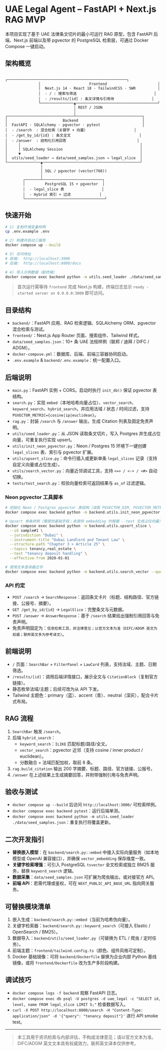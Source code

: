 # UAE Legal Agent – FastAPI + Next.js RAG MVP

本项目实现了基于 UAE 法律条文切片的最小可运行 RAG 原型，包含 FastAPI 后端、Next.js 前端以及带 pgvector 的 PostgreSQL 检索层，可通过 Docker Compose 一键启动。

## 架构概览

```
               ┌──────────────────────────────────────────────────────┐
               │                      Frontend                       │
               │  Next.js 14 · React 18 · TailwindCSS · SWR          │
               │  - / : 搜索与筛选                                   │
               │  - /results/[id] : 条文详情与引用块                 │
               └───────────────▲─────────────────────────────────────┘
                               │ REST / JSON
                               │
┌──────────────────────────────┴──────────────────────────────┐
│                         Backend                             │
│  FastAPI · SQLAlchemy · pgvector · pytest                   │
│  - /search  : 混合检索（关键字 + 向量）                     │
│  - /get_by_id/{id} : 条文全文                               │
│  - /answer  : 结构化引用回答                                │
│     │                                                      │
│     │ SQLAlchemy Session                                   │
│     ▼                                                      │
│  utils/seed_loader → data/seed_samples.json → legal_slice  │
└───────────────▲────────────────────────────────────────────┘
                │
                │ SQL / pgvector (vector(768))
                │
        ┌───────┴───────────────────────────┐
        │         PostgreSQL 15 + pgvector  │
        │  - legal_slice 表                 │
        │  - Hybrid 索引 + 过滤             │
        └────────────────────────────────────┘
```

## 快速开始

```bash
# 1) 复制环境变量样例
cp .env.example .env

# 2) 构建并启动三服务
docker compose up --build

# 3) 访问地址
# 前端:  http://localhost:3000
# 后端:  http://localhost:8000/docs

# 4) 导入示例数据（新终端）
docker compose exec backend python -m utils.seed_loader ./data/seed_samples.json
```

> 首次运行需等待 `frontend` 完成 Next.js 构建，终端日志显示 `ready - started server on 0.0.0.0:3000` 即可访问。

## 目录结构

- `backend/`：FastAPI 应用、RAG 检索逻辑、SQLAlchemy ORM、pgvector 混合检索与测试。
- `frontend/`：Next.js App Router 页面、搜索组件、Tailwind 样式。
- `data/seed_samples.json`：10+ 条 UAE 法规样例（联邦 / 迪拜 / DIFC / ADGM）。
- `docker-compose.yml`：数据库、后端、前端三容器协同启动。
- `.env.example` & `backend/.env.example`：统一配置入口。

## 后端说明

- `main.py`：FastAPI 实例 + CORS。启动时执行 `init_db()` 保证 pgvector 表结构。
- `search.py`：实现 `embed`（本地哈希向量占位）、`vector_search`、`keyword_search`、`hybrid_search`，并应用法域 / 状态 / 时间过滤，支持 `PGVECTOR_METRIC={cosine|ip|euclidean}`。
- `rag.py`：封装 `/search` 与 `/answer` 输出，生成 Citation 列表及固定免责声明。
- `utils/seed_loader.py`：从 JSON 读取条文切片，写入 Postgres 并生成占位向量，可重复执行实现 upsert。
- `utils/init_neon_pgvector.py`：Neon / Postgres 15 环境下一键创建 `legal_slices` 表、索引与 pgvector 扩展。
- `utils/upsert_slice.py`：命令行插入或更新单条 `legal_slices` 记录（支持自定义向量或占位生成）。
- `utils/search_vector.py`：向量近邻调试工具，支持 `<=> / <-> / <#>` 自动切换。
- `tests/test_search.py`：校验向量检索可返回结果与 `as_of` 过滤逻辑。

### Neon pgvector 工具脚本

```bash
# 初始化 Neon / Postgres pgvector 表结构（读取 PGVECTOR_DIM, PGVECTOR_METRIC 环境变量）
docker compose exec backend python -m backend.utils.init_neon_pgvector

# Upsert 单条样例（需提供基础字段；未提供 embedding 时根据 --text 生成占位向量）
docker compose exec backend python -m backend.utils.upsert_slice \
  --id sample#1 \
  --jurisdiction "Dubai" \
  --instrument-title "Dubai Landlord and Tenant Law" \
  --structure-path "Chapter 3 > Article 25" \
  --topics tenancy,real_estate \
  --text "tenancy deposit handling" \
  --effective-from 2020-01-01

# 使用文本查询最近邻
docker compose exec backend python -m backend.utils.search_vector --query "tenancy deposit"
```

### API 约定

- `POST /search` → `SearchResponse`：返回条文卡片（标题、结构路径、官方链接、公报号、摘要）。
- `GET /get_by_id/{id}` → `LegalSlice`：完整条文与元数据。
- `POST /answer` → `AnswerResponse`：基于 `/search` 结果给出强制引用回答与免责声明。
- 免责声明固定为：`信息检索工具，非法律意见；以官方文本为准（DIFC/ADGM 英文为权威；联邦英文多为参考译文）`。

## 前端说明

- `/` 页面：`SearchBar` + `FilterPanel` + `LawCard` 列表，支持法域、主题、日期筛选。
- `/results/[id]`：调用后端详情接口，展示全文与 `CitationBlock`（复制官方链接）。
- 静态枚举法域/主题；后续可改为从 API 下发。
- Tailwind 主题色：primary（蓝）、accent（青）、neutral（深灰），配合卡片式布局。

## RAG 流程

1. `SearchBar` 触发 `/search`。
2. 后端 `hybrid_search`：
   - `keyword_search`：`ILIKE` 匹配标题/路径/全文。
   - `vector_search`：pgvector 近邻（支持 cosine / inner product / euclidean）。
   - 分数融合 + 法域匹配加权，取前 8 条。
3. `rag.build_citation` 输出 200 字摘要、标题、路径、官方链接、公报号。
4. `/answer` 在上述结果上生成摘要回答，并附带强制引用与免责声明。

## 验收与测试

- `docker compose up --build` 后访问 `http://localhost:3000/` 可检索样例。
- `docker compose exec backend pytest`：运行后端单测。
- `docker compose exec backend python -m utils.seed_loader ./data/seed_samples.json`：重复执行将覆盖更新。

## 二次开发指引

- **替换嵌入模型**：在 `backend/search.py::embed` 中接入实际向量服务（如本地模型或 OpenAI 兼容接口），并确保 `vector_embedding` 保存维度一致。
- **关键字检索增强**：可引入 PostgreSQL `tsvector` 全文检索或独立 BM25 服务，替换 `keyword_search` 逻辑。
- **数据采集**：`data/seed_samples.json` 可扩展为爬虫输出，或对接官方 API。
- **前端 API**：若需代理或鉴权，可在 `NEXT_PUBLIC_API_BASE_URL` 指向网关服务。

## 可替换模块清单

1. 嵌入生成：`backend/search.py::embed`（当前为哈希伪向量）。
2. 关键字检索器：`backend/search.py::keyword_search`（可接入 Elastic / OpenSearch / BM25）。
3. 数据导入：`backend/utils/seed_loader.py`（可替换为 ETL / 爬虫 / 定时任务）。
4. 前端主题：`frontend/tailwind.config.ts`（颜色、组件风格可定制）。
5. Docker 基础镜像：可将 `backend/Dockerfile` 替换为企业内部 Python 基线镜像，或将 `frontend/Dockerfile` 改为生产多阶段构建。

## 调试技巧

- `docker compose logs -f backend` 观察 FastAPI 日志。
- `docker compose exec db psql -U postgres -d uae_legal -c "SELECT id, level, name FROM legal_slice LIMIT 5;"` 检查数据写入。
- `curl -X POST http://localhost:8000/search -H "Content-Type: application/json" -d '{"query": "tenancy deposit"}'` 进行 API smoke test。

---

> 本工具用于资讯检索与内部评估，不构成法律意见；请以官方文本为准。DIFC/ADGM 英文文本具有权威效力，联邦英文译本仅供参考。
